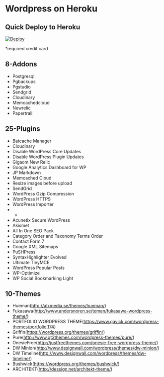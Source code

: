 # Wordpress on Heroku

## Quick Deploy to Heroku
[![Deploy](https://www.herokucdn.com/deploy/button.png)](https://heroku.com/deploy?template=https://github.com/ya-s-u/wp-on-heroku/tree/production)

*required credit card

## 8-Addons
- Postgresql
- Pgbackups
- Pgstudio
- Sendgrid
- Cloudinary
- Memcachedcloud
- Newrelic
- Papertrail


## 25-Plugins
- Batcache Manager
- Cloudinary
- Disable WordPress Core Updates
- Disable WordPress Plugin Updates
- Gigaom New Relic
- Google Analytics Dashboard for WP
- JP Markdown
- Memcached Cloud
- Resize images before upload
- SendGrid
- WordPress Gzip Compression
- WordPress HTTPS
- WordPress Importer
- *
- Acunetix Secure WordPress
- Akismet
- All In One SEO Pack
- Category Order and Taxonomy Terms Order
- Contact Form 7
- Google XML Sitemaps
- PuSHPress
- SyntaxHighlighter Evolved
- Ultimate TinyMCE
- WordPress Popular Posts
- WP-Optimize
- WP Social Bookmarking Light


## 10-Themes
- Hueman(http://alxmedia.se/themes/hueman/)
- Fukasawa(http://www.andersnoren.se/teman/fukasawa-wordpress-theme/)
- PORTFOLIO WORDPRESS THEME(https://www.gavick.com/wordpress-themes/portfolio,174)
- Griffin(https://wordpress.org/themes/griffin/)
- Pure(http://www.gt3themes.com/wordpress-themes/pure/)
- OnesieFree(http://justfreethemes.com/onesie-free-wordpress-theme/)
- DW Minion(http://www.designwall.com/wordpress/themes/dw-minion/)
- DW Timeline(http://www.designwall.com/wordpress/themes/dw-timeline/)
- Bushwick(https://wordpress.org/themes/bushwick/)
- ARCHITEKT(http://dessign.net/architekt-theme/)
